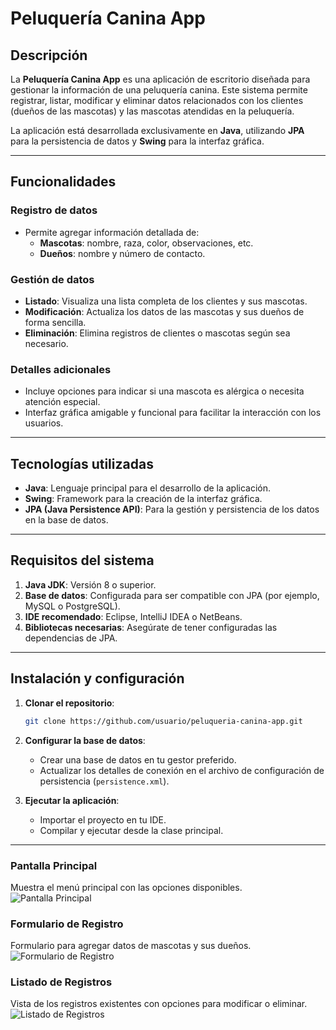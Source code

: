 # Peluquería Canina App

## Descripción

La **Peluquería Canina App** es una aplicación de escritorio diseñada para gestionar la información de una peluquería canina. Este sistema permite registrar, listar, modificar y eliminar datos relacionados con los clientes (dueños de las mascotas) y las mascotas atendidas en la peluquería.

La aplicación está desarrollada exclusivamente en **Java**, utilizando **JPA** para la persistencia de datos y **Swing** para la interfaz gráfica.

---

## Funcionalidades

### Registro de datos
- Permite agregar información detallada de:
  - **Mascotas**: nombre, raza, color, observaciones, etc.
  - **Dueños**: nombre y número de contacto.

### Gestión de datos
- **Listado**: Visualiza una lista completa de los clientes y sus mascotas.
- **Modificación**: Actualiza los datos de las mascotas y sus dueños de forma sencilla.
- **Eliminación**: Elimina registros de clientes o mascotas según sea necesario.

### Detalles adicionales
- Incluye opciones para indicar si una mascota es alérgica o necesita atención especial.
- Interfaz gráfica amigable y funcional para facilitar la interacción con los usuarios.

---

## Tecnologías utilizadas

- **Java**: Lenguaje principal para el desarrollo de la aplicación.
- **Swing**: Framework para la creación de la interfaz gráfica.
- **JPA (Java Persistence API)**: Para la gestión y persistencia de los datos en la base de datos.

---

## Requisitos del sistema

1. **Java JDK**: Versión 8 o superior.
2. **Base de datos**: Configurada para ser compatible con JPA (por ejemplo, MySQL o PostgreSQL).
3. **IDE recomendado**: Eclipse, IntelliJ IDEA o NetBeans.
4. **Bibliotecas necesarias**: Asegúrate de tener configuradas las dependencias de JPA.

---

## Instalación y configuración

1. **Clonar el repositorio**:
   ```bash
   git clone https://github.com/usuario/peluqueria-canina-app.git
   ```
2. **Configurar la base de datos**:
   - Crear una base de datos en tu gestor preferido.
   - Actualizar los detalles de conexión en el archivo de configuración de persistencia (`persistence.xml`).

3. **Ejecutar la aplicación**:
   - Importar el proyecto en tu IDE.
   - Compilar y ejecutar desde la clase principal.

---

### Pantalla Principal
Muestra el menú principal con las opciones disponibles.  
![Pantalla Principal](https://i.ibb.co/gd8FRgb/Principal.png)

### Formulario de Registro
Formulario para agregar datos de mascotas y sus dueños.  
![Formulario de Registro](https://i.ibb.co/JQNmMjL/Cargar-Datos.png)

### Listado de Registros
Vista de los registros existentes con opciones para modificar o eliminar.  
![Listado de Registros](https://i.ibb.co/Lr5XYMt/Listado-Datos.png)

